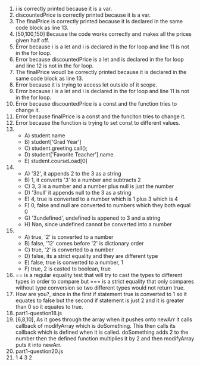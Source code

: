 1. i is correctly printed because it is a var.
2. discountedPrice is correctly printed because it is a var.
3. The finalPrice is correctly printed because it is declared in the same code block as line 13. 
4. [50,100,150] Because the code works correctly and makes all the prices given half off. 
5. Error because i is a let and i is declared in the for loop and line 11 is not in the for loop.
6. Error because discountedPrice is a let and is declared in the for loop and line 12 is not in the for loop.
7. The finalPrice woudl be correctly printed because it is declared in the same code block as line 13. 
8. Error because it is trying to access let outside of it scope. 
9. Error because i is a let and i is declared in the for loop and line 11 is not in the for loop.
10. Error because discountedPrice is a const and the function tries to change it. 
11. Error because finalPrice is a const and the funciton tries to change it.
12. Error because the function is trying to set const to different values. 
13. - A) student.name
    - B) student['Grad Year']
    - C) student.greeting.call();
    - D) student['Favorite Teacher'].name
    - E) student.courseLoad[0]
14. - A) '32', it appends 2 to the 3 as a string
    - B) 1, it converts '3' to a number and subtracts 2
    - C) 3, 3 is a number and a number plus null is just the number
    - D) '3null' it appends null to the 3 as a string
    - E) 4, true is converted to a number which is 1 plus 3 which is 4
    - F) 0, false and null are converted to numbers which they both equal 0
    - G) '3undefined', undefined is appened to 3 and a string
    - H) Nan, since undefined cannot be converted into a number
15. - A) true, '2' is converted to a number
    - B) false, '12' comes before '2' is dictionary order
    - C) true, '2' is converted to a number
    - D) false, its a strict equality and they are different type
    - E) false, true is converted to a number, 1
    - F) true, 2 is casted to boolean, true
16. == is a regular equality test that will try to cast the types to different types in order to compare but === is a strict equality that only compares without type conversion so two different types would not return true. 
17. How are you?, since in the first if statement true is converted to 1 so it equates to false but the second if statement is just 2 and it is greater than 0 so it equates to true. 
18. part1-question18.js
19. [6,8,10], As it goes through the array when it pushes onto newArr it calls callback of modifyArray which is doSomething. This then calls its callback which is defined when it is called. doSomething adds 2 to the number then the defined function multiplies it by 2 and then modifyArray puts it into newArr. 
20. part1-question20.js
21. 1
    4
    3
    2
